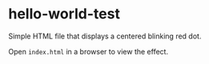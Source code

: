 # hello-world-test

Simple HTML file that displays a centered blinking red dot.

Open `index.html` in a browser to view the effect.
